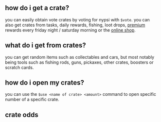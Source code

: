 <script>
  import DocsTemplate from "$lib/components/docs/DocsTemplate.svelte"
</script>

<DocsTemplate title='crates' />

## how do i get a crate?

you can easily obtain vote crates by voting for nypsi with `$vote`. you can also get crates from tasks, daily rewards, fishing, loot drops, [premium](/docs/premium) rewards every friday night / saturday morning or the [online shop](https://ko-fi.com/tekoh/shop).

## what do i get from crates?

you can get random items such as collectables and cars, but most notably being tools such as fishing rods, guns, pickaxes, other crates, boosters or scratch cards.

## how do i open my crates?

you can use the `$use <name of crate> <amount>` command to open specific number of a specific crate.

## crate odds

<!-- {% tabs %}
{% tab title="vote/basic/69420" %}
{% @nypsi/basic-crate-odds %}
{% endtab %}

{% tab title="boosters" %}
{% @nypsi/boosters-crate-odds %}
{% endtab %}

{% tab title="workers" %}
{% @nypsi/workers-crate-odds %}
{% endtab %}

{% tab title="mineshaft chest" %}
{% @nypsi/mineshaft-chest-odds %}
{% endtab %}

{% tab title="nypsi" %}
{% @nypsi/nypsi-crate-odds %}
{% endtab %}

{% tab title="omega" %}
{% @nypsi/omega-crate-odds %}
{% endtab %}

{% tab title="gem" %}
{% @nypsi/gem-crate-odds %}
{% endtab %}
{% endtabs %} -->

